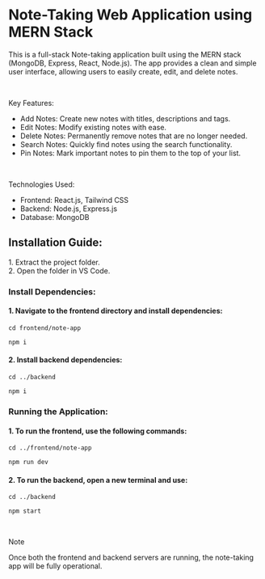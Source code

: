 # Note-Taking Web Application using MERN Stack

This is a full-stack Note-taking application built using the MERN stack (MongoDB, Express, React, Node.js). The app provides a clean and simple user interface, allowing users to easily create, edit, and delete notes.

<br>

Key Features:
- Add Notes: Create new notes with titles, descriptions and tags.
- Edit Notes: Modify existing notes with ease.
- Delete Notes: Permanently remove notes that are no longer needed.
- Search Notes: Quickly find notes using the search functionality.
- Pin Notes: Mark important notes to pin them to the top of your list.

<br>

Technologies Used: 
<br>
- Frontend: React.js, Tailwind CSS
- Backend: Node.js, Express.js
- Database: MongoDB



<h2>Installation Guide:</h2>
1. Extract the project folder. <br>
2. Open the folder in VS Code. 

<h3>Install Dependencies:</h3>

<h4>1. Navigate to the frontend directory and install dependencies:</h4>

```
cd frontend/note-app
```
```
npm i
```

<h4>2. Install backend dependencies:</h4>

```
cd ../backend
```
```
npm i
```

<h3>Running the Application:</h3>
<h4>1. To run the frontend, use the following commands:</h4>

```
cd ../frontend/note-app
```
```
npm run dev
```

<h4>2. To run the backend, open a new terminal and use:</h4>

```
cd ../backend
```
```
npm start
```

<br>

> [!NOTE]
> Once both the frontend and backend servers are running, the note-taking app will be fully operational.
